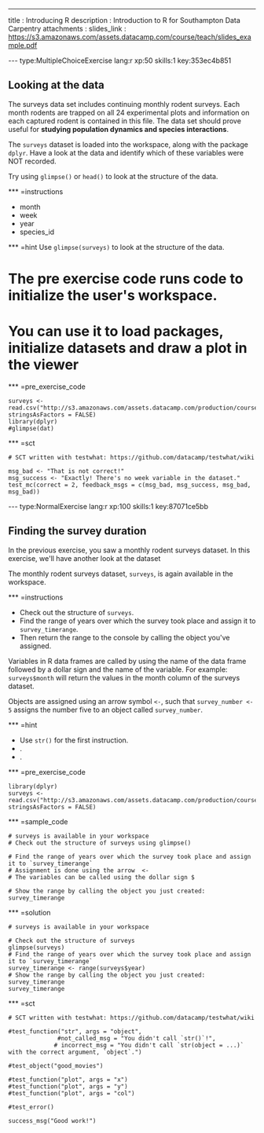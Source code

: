 ---
title       : Introducing R
description : Introduction to R for Southampton Data Carpentry
attachments :
  slides_link : https://s3.amazonaws.com/assets.datacamp.com/course/teach/slides_example.pdf

--- type:MultipleChoiceExercise lang:r xp:50 skills:1 key:353ec4b851
## Looking at the data
The surveys data set includes continuing monthly rodent surveys. Each month rodents are trapped on all 24 experimental plots and information on each captured rodent is contained in this file. The data set should prove useful for **studying population dynamics and species interactions**.

The `surveys` dataset is loaded into the workspace, along with the package `dplyr`.
Have a look at the data and identify which of these variables were NOT recorded.

Try using `glimpse()` or `head()` to look at the structure of the data.

*** =instructions
- month
- week
- year
- species_id

*** =hint
Use `glimpse(surveys)` to look at the structure of the data.

# The pre exercise code runs code to initialize the user's workspace.
# You can use it to load packages, initialize datasets and draw a plot in the viewer
*** =pre_exercise_code
```{r}
surveys <- read.csv("http://s3.amazonaws.com/assets.datacamp.com/production/course_2129/datasets/portal_data_joined.csv", stringsAsFactors = FALSE)
library(dplyr)
#glimpse(dat)
```

*** =sct
```{r}
# SCT written with testwhat: https://github.com/datacamp/testwhat/wiki

msg_bad <- "That is not correct!"
msg_success <- "Exactly! There's no week variable in the dataset."
test_mc(correct = 2, feedback_msgs = c(msg_bad, msg_success, msg_bad, msg_bad))
```

--- type:NormalExercise lang:r xp:100 skills:1 key:87071ce5bb
## Finding the survey duration

In the previous exercise, you saw a monthly rodent surveys dataset. In this exercise, we'll have another look at the dataset 

The monthly rodent surveys dataset, `surveys`, is again available in the workspace.

*** =instructions
- Check out the structure of `surveys`.
- Find the range of years over which the survey took place and assign it to `survey_timerange`.
- Then return the range to the console by calling the object you've assigned.

Variables in R data frames are called by using the name of the data frame followed by a dollar sign and the name of the variable. For example: `surveys$month` will return the values in the month column of the surveys dataset.

Objects are assigned using an arrow symbol `<-`, such that `survey_number <- 5` assigns the number five to an object called `survey_number`.

*** =hint
- Use `str()` for the first instruction.
- .
- .

*** =pre_exercise_code
```{r}
library(dplyr)
surveys <- read.csv("http://s3.amazonaws.com/assets.datacamp.com/production/course_2129/datasets/surveys.csv", stringsAsFactors = FALSE)
```

*** =sample_code
```{r}
# surveys is available in your workspace
# Check out the structure of surveys using glimpse()

# Find the range of years over which the survey took place and assign it to `survey_timerange`
# Assignment is done using the arrow  <-
# The variables can be called using the dollar sign $

# Show the range by calling the object you just created: survey_timerange

```

*** =solution
```{r}
# surveys is available in your workspace

# Check out the structure of surveys
glimpse(surveys)
# Find the range of years over which the survey took place and assign it to `survey_timerange`
survey_timerange <- range(surveys$year)
# Show the range by calling the object you just created: survey_timerange
survey_timerange
```

*** =sct
```{r}
# SCT written with testwhat: https://github.com/datacamp/testwhat/wiki

#test_function("str", args = "object",
              #not_called_msg = "You didn't call `str()`!",
             # incorrect_msg = "You didn't call `str(object = ...)` with the correct argument, `object`.")

#test_object("good_movies")

#test_function("plot", args = "x")
#test_function("plot", args = "y")
#test_function("plot", args = "col")

#test_error()

success_msg("Good work!")
```
